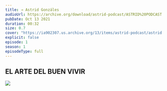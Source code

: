 ```yaml
---
title: → Astrid Gonzáles
audioUrl: https://archive.org/download/astrid-podcast/ASTRID%20PODCAST.mp3
pubDate: Oct 13 2021
duration: 00:32
size: 0.7
cover: "https://ia902307.us.archive.org/13/items/astrid-podcast/astrid.jpg"
explicit: false
episode: 1
season: 1
episodeType: full
---
```



## EL ARTE DEL BUEN VIVIR

![](https://archive.org/download/astrid-podcast/astrid.jpg)
